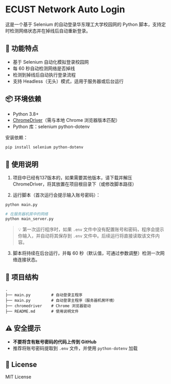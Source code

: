 # ECUST Network Auto Login

这是一个基于 Selenium 的自动登录华东理工大学校园网的 Python 脚本，支持定时检测网络状态并在掉线后自动重新登录。

## 🚀 功能特点

- 基于 Selenium 自动化模拟登录校园网
- 每 60 秒自动检测网络是否掉线
- 检测到掉线后自动执行登录流程
- 支持 Headless（无头）模式，适用于服务器或后台运行

## 📦 环境依赖

- Python 3.8+
- [ChromeDriver](https://sites.google.com/chromium.org/driver/)（需与本地 Chrome 浏览器版本匹配）
- Python 库：selenium python-dotenv

安装依赖：

```bash
pip install selenium python-dotenv
```

## 🧠 使用说明

1. 项目中已经有137版本的，如果需要其他版本，请下载并解压 ChromeDriver，将其放置在项目根目录下（或修改脚本路径）

2. 运行脚本（首次运行会提示输入账号密码）：

```bash
python main.py
```

```bash
# 在服务器机房中的网络
python main_server.py
```

> 💡 第一次运行程序时，如果 `.env` 文件中没有配置账号和密码，程序会提示你输入，并自动将其保存到 `.env` 文件中。后续运行将直接读取该文件内容。

3. 脚本将持续在后台运行，并每 60 秒（默认值，可通过参数调整）检测一次网络连接状态。

## 📁 项目结构

```
.
├── main.py         # 自动登录主程序
├── main.py         # 自动登录主程序（服务器机房环境）
├── chromedriver    # Chrome 浏览器驱动
├── README.md       # 使用说明文件
```

## ⚠️ 安全提示

- **不要将含有账号密码的代码上传到 GitHub**
- 推荐将账号密码提取到 `.env` 文件，并使用 `python-dotenv` 加载

## 📄 License

MIT License
